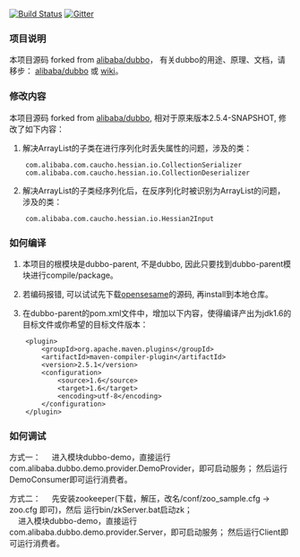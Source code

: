 [![Build Status](https://travis-ci.org/alibaba/dubbo.svg?branch=master)](https://travis-ci.org/alibaba/dubbo) [![Gitter](https://badges.gitter.im/alibaba/dubbo.svg)](https://gitter.im/alibaba/dubbo?utm_source=badge&utm_medium=badge&utm_campaign=pr-badge)

### 项目说明

本项目源码 forked from [alibaba/dubbo](https://github.com/alibaba/dubbo)， 有关dubbo的用途、原理、文档，请移步：
[alibaba/dubbo](https://github.com/alibaba/dubbo) 或 [wiki](https://github.com/alibaba/dubbo/wiki)。


### 修改内容

本项目源码 forked from [alibaba/dubbo](https://github.com/alibaba/dubbo), 相对于原来版本2.5.4-SNAPSHOT, 修改了如下内容：

1) 解决ArrayList的子类在进行序列化时丢失属性的问题，涉及的类：
```
    com.alibaba.com.caucho.hessian.io.CollectionSerializer
    com.alibaba.com.caucho.hessian.io.CollectionDeserializer
```

2) 解决ArrayList的子类经序列化后，在反序列化时被识别为ArrayList的问题，涉及的类：
```
    com.alibaba.com.caucho.hessian.io.Hessian2Input
```


### 如何编译
1) 本项目的根模块是dubbo-parent, 不是dubbo, 因此只要找到dubbo-parent模块进行compile/package。

2) 若编码报错, 可以试试先下载[opensesame](https://github.com/alibaba/opensesame.git)的源码, 再install到本地仓库。

3) 在dubbo-parent的pom.xml文件中，增加以下内容，使得编译产出为jdk1.6的目标文件或你希望的目标文件版本：
```
	<plugin>
		<groupId>org.apache.maven.plugins</groupId>
		<artifactId>maven-compiler-plugin</artifactId>
		<version>2.5.1</version>
		<configuration>
			<source>1.6</source>
			<target>1.6</target>
			<encoding>utf-8</encoding>
		</configuration>
	</plugin>
```

### 如何调试
  方式一：
&nbsp;&nbsp;&nbsp;&nbsp;进入模块dubbo-demo，直接运行com.alibaba.dubbo.demo.provider.DemoProvider，即可启动服务； 然后运行
DemoConsumer即可运行消费者。

  方式二：
&nbsp;&nbsp;&nbsp;&nbsp;先安装zookeeper(下载，解压，改名/conf/zoo_sample.cfg -> zoo.cfg 即可)，然后 运行bin/zkServer.bat启动zk；<br/>
&nbsp;&nbsp;&nbsp;&nbsp;进入模块dubbo-demo，直接运行com.alibaba.dubbo.demo.provider.Server，即可启动服务； 然后运行Client即可运行消费者。